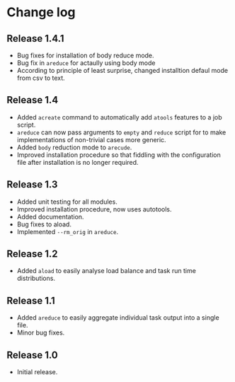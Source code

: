 # Change log

## Release 1.4.1
* Bug fixes for installation of body reduce mode.
* Bug fix in `areduce` for actaully using body mode
* According to principle of least surprise, changed installtion defaul
    mode from csv to text.

## Release 1.4
* Added `acreate` command to automatically add `atools` features to a job
    script.
* `areduce` can now pass arguments to `empty` and `reduce` script for
    to make implementations of non-trivial cases more generic.
* Added `body` reduction mode to `arecude`.
* Improved installation procedure so that fiddling with the configuration
    file after installation is no longer required.

## Release 1.3
* Added unit testing for all modules.
* Improved installation procedure, now uses autotools.
* Added documentation.
* Bug fixes to aload.
* Implemented `--rm_orig` in `areduce`.

## Release 1.2
* Added `aload` to easily analyse load balance and task run time
    distributions.

## Release 1.1
* Added `areduce` to easily aggregate individual task output into a single
    file.
* Minor bug fixes.

## Release 1.0
* Initial release.
